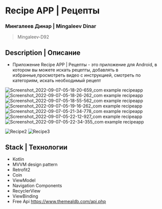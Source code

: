# Recipe APP | Рецепты
### Мингалеев Динар | Mingaleev Dinar
> Mingaleev-D92

## Description | Описание

+ Приложение Recipe APP | Рецепты - это приложение для Android, в котором вы
  можете искать рецепты, добавлять в избранные,просмотреть видео с инструкцией,
  смотреть по категориям, искать необходимый рецепт


![Screenshot_2022-09-07-05-18-20-659_com example recipeapp](https://user-images.githubusercontent.com/61611031/188781823-8221347a-823e-4449-bec5-2d16144064f2.jpg)
![Screenshot_2022-09-07-05-18-26-262_com example recipeapp](https://user-images.githubusercontent.com/61611031/188781826-d1193ca1-006c-4710-a5e8-8bce7652cf89.jpg)
![Screenshot_2022-09-07-05-18-55-562_com example recipeapp](https://user-images.githubusercontent.com/61611031/188781827-fdb7c342-42e5-481d-985a-cb7bbdff926e.jpg)
![Screenshot_2022-09-07-05-19-16-262_com example recipeapp](https://user-images.githubusercontent.com/61611031/188781831-fafa40a7-912e-40cc-aee2-1d47e8ce93cd.jpg)
![Screenshot_2022-09-07-05-21-34-778_com example recipeapp](https://user-images.githubusercontent.com/61611031/188781832-3e74b7f0-ca7b-43f9-8061-7733dd1ddbd8.jpg)
![Screenshot_2022-09-07-05-22-12-927_com example recipeapp](https://user-images.githubusercontent.com/61611031/188781834-0d938f5f-7d92-4bd1-9048-c2876ae9c858.jpg)
![Screenshot_2022-09-07-05-22-34-355_com example recipeapp](https://user-images.githubusercontent.com/61611031/188781835-07b45606-e57a-4fec-84a7-464f447e4f8d.jpg)

![Recipe2](https://user-images.githubusercontent.com/61611031/188785905-e19f6085-faf0-4c8e-99f5-6dd475f222ae.gif)
![Recipe3](https://user-images.githubusercontent.com/61611031/188785941-0e6f0591-304e-4222-a7c4-4a6b6b07c0a3.gif)




## Stack | Технологии

+ Kotlin
+ MVVM design pattern
+ Retrofit2
+ Coin
+ ViewModel
+ Navigation Components
+ RecyclerView
+ ViewBinding
+ Free Api https://www.themealdb.com/api.php




